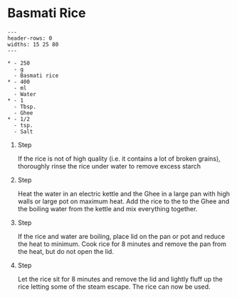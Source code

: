 # Basmati Rice

```{list-table}
---
header-rows: 0
widths: 15 25 80
---

* - 250
  - g
  - Basmati rice
* - 400
  - ml
  - Water
* - 1
  - Tbsp.
  - Ghee
* - 1/2
  - tsp.
  - Salt
```

1. Step

    If the rice is not of high quality (i.e. it contains a lot of broken grains), thoroughly rinse the rice under water to remove excess starch

1. Step

    Heat the water in an electric kettle and the Ghee in a large pan with high walls or large pot on maximum heat.
    Add the rice to the to the Ghee and the boiling water from the kettle and mix everything together.

1. Step

    If the rice and water are boiling, place lid on the pan or pot and reduce the heat to minimum.
    Cook rice for 8 minutes and remove the pan from the heat, but do not open the lid.

1. Step

    Let the rice sit for 8 minutes and remove the lid and lightly fluff up the rice letting some of the steam escape.
    The rice can now be used.
